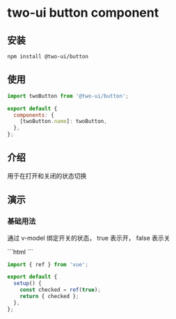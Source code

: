 # two-ui button component

## 安装

```shell
npm install @two-ui/button
```

## 使用

```javascript
import twoButton from '@two-ui/button';

export default {
  components: {
    [twoButton.name]: twoButton,
  },
};

```

## 介绍

用于在打开和关闭的状态切换

## 演示

<block>
  <h3>基础用法</h3>
  <p>通过 <span>v-model</span> 绑定开关的状态， <span>true</span> 表示开， <span>false</span> 表示关</p>
```html
  <two-button v-model="checked" />
```

```javascript
import { ref } from 'vue';

export default {
  setup() {
    const checked = ref(true);
    return { checked };
  },
};
```

</block>